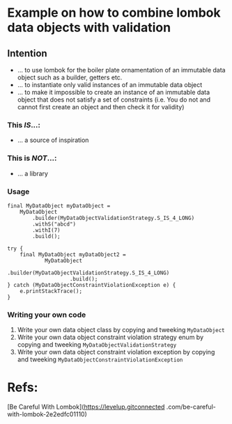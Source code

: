 # Example on how to combine lombok data objects with validation
## Intention
- ... to use lombok for the boiler plate ornamentation of an immutable data object such as a builder, getters etc.
- ... to instantiate only valid instances of an immutable data object
- ... to make it impossible to create an instance of an immutable data object that does not satisfy a set of constraints (i.e. You do not and cannot first create an object and then check it for validity)
### This _IS_...:
  - ... a source of inspiration
### This is _NOT_...:
- ... a library
### Usage
```
final MyDataObject myDataObject =
    MyDataObject
        .builder(MyDataObjectValidationStrategy.S_IS_4_LONG)
        .withS("abcd")
        .withI(7)
        .build();
```
```
try {
    final MyDataObject myDataObject2 =
            MyDataObject
                    .builder(MyDataObjectValidationStrategy.S_IS_4_LONG)
                    .build();
} catch (MyDataObjectConstraintViolationException e) {
    e.printStackTrace();
}
```
### Writing your own code
1. Write your own data object class by copying and tweeking ```MyDataObject```
0. Write your own data object constraint violation strategy enum by copying and tweeking ```MyDataObjectValidationStrategy```
0. Write your own data object constraint violation exception by copying and tweeking ```MyDataObjectConstraintViolationException``` 
# Refs:
[Be Careful With Lombok](https://levelup.gitconnected .com/be-careful-with-lombok-2e2edfc01110)